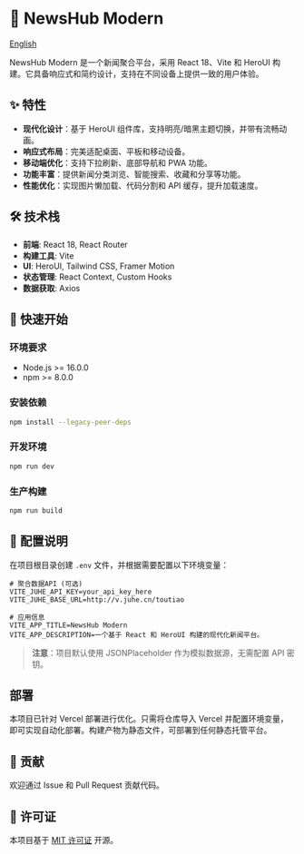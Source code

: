 # 📰 NewsHub Modern

[English](README.en.md)

NewsHub Modern 是一个新闻聚合平台，采用 React 18、Vite 和 HeroUI 构建。它具备响应式和简约设计，支持在不同设备上提供一致的用户体验。

## ✨ 特性

- **现代化设计**：基于 HeroUI 组件库，支持明亮/暗黑主题切换，并带有流畅动画。
- **响应式布局**：完美适配桌面、平板和移动设备。
- **移动端优化**：支持下拉刷新、底部导航和 PWA 功能。
- **功能丰富**：提供新闻分类浏览、智能搜索、收藏和分享等功能。
- **性能优化**：实现图片懒加载、代码分割和 API 缓存，提升加载速度。

## 🛠️ 技术栈

- **前端**: React 18, React Router
- **构建工具**: Vite
- **UI**: HeroUI, Tailwind CSS, Framer Motion
- **状态管理**: React Context, Custom Hooks
- **数据获取**: Axios

## 🚀 快速开始

### 环境要求

- Node.js >= 16.0.0
- npm >= 8.0.0

### 安装依赖

```bash
npm install --legacy-peer-deps
```

### 开发环境

```bash
npm run dev
```

### 生产构建

```bash
npm run build
```

## 🔧 配置说明

在项目根目录创建 `.env` 文件，并根据需要配置以下环境变量：

```env
# 聚合数据API (可选)
VITE_JUHE_API_KEY=your_api_key_here
VITE_JUHE_BASE_URL=http://v.juhe.cn/toutiao

# 应用信息
VITE_APP_TITLE=NewsHub Modern
VITE_APP_DESCRIPTION=一个基于 React 和 HeroUI 构建的现代化新闻平台。
```

> **注意**：项目默认使用 JSONPlaceholder 作为模拟数据源，无需配置 API 密钥。

## 部署

本项目已针对 Vercel 部署进行优化。只需将仓库导入 Vercel 并配置环境变量，即可实现自动化部署。构建产物为静态文件，可部署到任何静态托管平台。

## 🤝 贡献

欢迎通过 Issue 和 Pull Request 贡献代码。

## 📄 许可证

本项目基于 [MIT 许可证](LICENSE) 开源。
